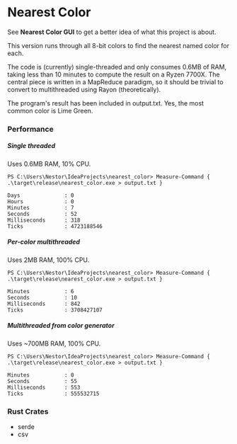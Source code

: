 # Nearest Color

See **Nearest Color GUI** to get a better idea of what this project is about.

This version runs through all 8-bit colors to find the nearest named color for each.

The code is (currently) single-threaded and only consumes 0.6MB of RAM, taking less than 10 minutes to compute the result on a Ryzen 7700X. The central piece is written in a MapReduce paradigm,
so it should be trivial to convert to multithreaded using Rayon (theoretically).

The program's result has been included in output.txt. Yes, the most common color is Lime Green.

### Performance

##### Single threaded

Uses 0.6MB RAM, 10% CPU.

```shell
PS C:\Users\Nestor\IdeaProjects\nearest_color> Measure-Command { .\target\release\nearest_color.exe > output.txt }

Days              : 0
Hours             : 0
Minutes           : 7
Seconds           : 52
Milliseconds      : 318
Ticks             : 4723188546
```

##### Per-color multithreaded

Uses 2MB RAM, 100% CPU.

```shell
PS C:\Users\Nestor\IdeaProjects\nearest_color> Measure-Command { .\target\release\nearest_color.exe > output.txt }

Minutes           : 6
Seconds           : 10
Milliseconds      : 842
Ticks             : 3708427107
```

##### Multithreaded from color generator

Uses ~700MB RAM, 100% CPU.

```shell
PS C:\Users\Nestor\IdeaProjects\nearest_color> Measure-Command { .\target\release\nearest_color.exe > output.txt }

Minutes           : 0
Seconds           : 55
Milliseconds      : 553
Ticks             : 555532715
```

### Rust Crates

* serde
* csv